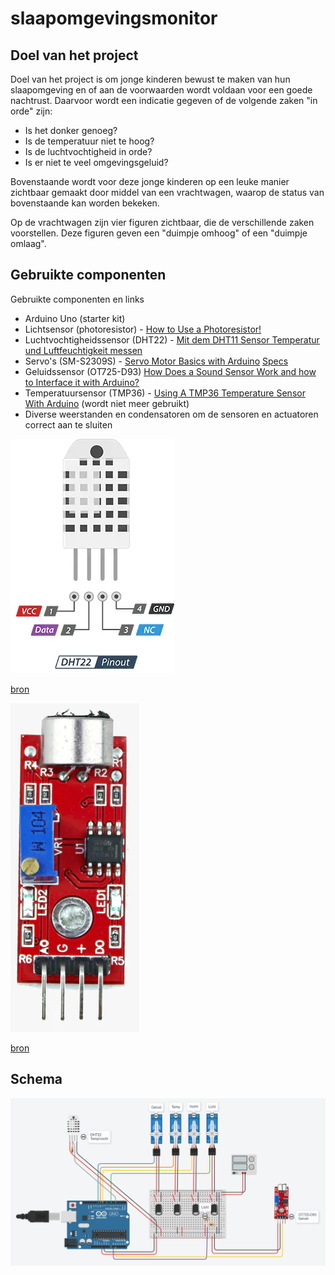 # slaapomgevingsmonitor

## Doel van het project
Doel van het project is om jonge kinderen bewust te maken van hun slaapomgeving en of aan de voorwaarden wordt voldaan voor een goede nachtrust. Daarvoor wordt een indicatie gegeven of de volgende zaken "in orde" zijn:

- Is het donker genoeg?
- Is de temperatuur niet te hoog?
- Is de luchtvochtigheid in orde?
- Is er niet te veel omgevingsgeluid?

Bovenstaande wordt voor deze jonge kinderen op een leuke manier zichtbaar gemaakt door middel van een vrachtwagen, waarop de status van bovenstaande kan worden bekeken. 

Op de vrachtwagen zijn vier figuren zichtbaar, die de verschillende zaken voorstellen. Deze figuren geven een "duimpje omhoog" of een "duimpje omlaag".

## Gebruikte componenten

Gebruikte componenten en links

- Arduino Uno (starter kit)
- Lichtsensor (photoresistor) - [How to Use a Photoresistor!](https://projecthub.arduino.cc/tropicalbean/how-to-use-a-photoresistor-1143fd)
- Luchtvochtigheidssensor (DHT22) - [Mit dem DHT11 Sensor Temperatur und Luftfeuchtigkeit messen](https://www.makerblog.at/2025/01/dht11-sensor-temperatur-und-luftfeuchtigkeit-messen-update/)
- Servo's (SM-S2309S) - [Servo Motor Basics with Arduino](https://docs.arduino.cc/learn/electronics/servo-motors/) [Specs](https://descargas.cetronic.es/microservo.pdf)
- Geluidssensor (OT725-D93) [How Does a Sound Sensor Work and how to Interface it with Arduino?](https://circuitdigest.com/microcontroller-projects/interfacing-sound-sensor-with-arduino)
- Temperatuursensor (TMP36) - [Using A TMP36 Temperature Sensor With Arduino](https://bc-robotics.com/tutorials/using-a-tmp36-temperature-sensor-with-arduino/) (wordt niet meer gebruikt)
- Diverse weerstanden en condensatoren om de sensoren en actuatoren correct aan te sluiten


![DHT22](documentation/DHT22.png)

[bron](https://lastminuteengineers.com/dht11-dht22-arduino-tutorial/)


![OT725-D93](documentation/OT725-D93.png)

[bron](https://roboelectrixx.com/product/sound-detection-sensor-module-for-intelligent-vehicle-arduino-compatible/)


## Schema

![Electical diagram](documentation/electrical-diagram.png)